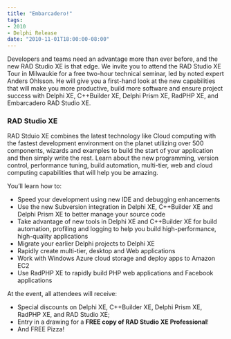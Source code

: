 ```yaml
---
title: "Embarcadero!"
tags:
- 2010
- Delphi Release
date: "2010-11-01T18:00:00-08:00"
---
```



Developers and teams need an advantage more than ever before, and the new RAD Studio XE is that edge. We invite you to attend the RAD Studio XE Tour in Milwaukie for a free two-hour technical seminar, led by noted expert Anders Ohlsson.  He will give you a first-hand look at the new capabilities that will make you more productive, build more software and ensure project success with Delphi XE, C++Builder XE, Delphi Prism XE, RadPHP XE, and Embarcadero RAD Studio XE.

### RAD Studio XE ###

RAD Stduio XE combines the latest technology like Cloud computing with the fastest development environment on the planet utilizing over 500 components, wizards and examples to build the start of your application and then simply write the rest. Learn about the new programming, version control, performance tuning, build automation, multi-tier, web and cloud computing capabilities that will help you be amazing.

You’ll learn how to:

- Speed your development using new IDE and debugging enhancements
- Use the new Subversion integration in Delphi XE, C++Builder XE and Delphi Prism XE to better manage your source code
- Take advantage of new tools in Delphi XE and C++Builder XE for build automation, profiling and logging to help you build high-performance, high-quality applications
- Migrate your earlier Delphi projects to Delphi XE
- Rapidly create multi-tier, desktop and Web applications
- Work with Windows Azure cloud storage and deploy apps to Amazon EC2
- Use RadPHP XE to rapidly build PHP web applications and Facebook applications


At the event, all attendees will receive:

- Special discounts on Delphi XE, C++Builder XE, Delphi Prism XE, RadPHP XE, and RAD Studio XE;
- Entry in a drawing for a <strong>FREE copy of RAD Studio XE Professional</strong>!
- And FREE Pizza!
